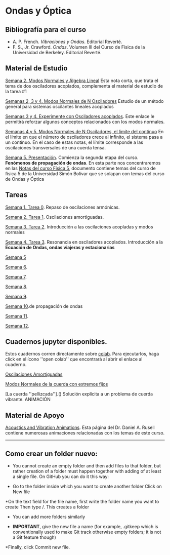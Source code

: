 # Ondas y Óptica

## Bibliografía para el curso

* A. P. French. *Vibraciones y Ondas*. Editorial Reverté. 
* F. S., Jr. Crawford. *Ondas*. Volumen III del Curso de Física de la Universidad de Berkeley. Editorial Reverté.

## Material de Estudio

[Semana 2. Modos Normales y Álgebra Lineal](notas/Modos_Normales_cambio_de_base.pdf) Esta nota corta, que trata el tema de dos osciladores acoplados,  complementa el material de estudio de la tarea #1

[Semanas 2, 3 y 4. Modos Normales de N Osciladores](notas/Modos_Normales_de_N_Osciladores.pdf) Estudio de un método general para  sistemas oscilantes lineales acoplados 

[Semanas 3 y 4. Experimente con Osciladores acoplados](https://www.compadre.org/osp/EJSS/4137/164.htm). Este enlace le permitirá reforzar algunos conceptos relacionados con los modos normales.

[Semanas 4 y 5. Modos Normales de N Osciladores, el limite del contínuo](notas/SEMANA_4_5__Modos_Normales_Paso_AL_Cont_nuo.pdf) En el límite en que el número de osciladores crece al infinito, el sistema pasa a un contínuo. En el caso de estas notas, el límite corresponde a las oscilaciones transversales de una cuerda tensa.

[Semana 5. Presentación](notas/SEMANA_5_Ondas_y_Optica_Parte_II.pdf). Comienza la segunda etapa del curso. **Fenómenos de propagación de ondas**. En esta parte nos concentraremos en las [Notas del curso Física 5](notas/fisica5book.pdf), documento contiene 
temas del curso de física 5 de la Universidad Simón Bolívar que se solapan con temas del curso de Ondas y Óptica

## Tareas

[Semana 1. Tarea 0](tareas/Ondas_y_Optica_Tarea_0.pdf).  Repaso de oscilaciones armónicas.

[Semana 2. Tarea 1](tareas/Ondas_y_Optica_Tarea_1.pdf).  Oscilaciones amortiguadas.

[Semana 3. Tarea 2](tareas/Tarea_2_Modos_Normales.pdf). Introducción a las oscilaciones acopladas y modos normales

[Semana 4. Tarea 3](tareas/Seemana_4__Tarea_3.pdf). Resonancia en osciladores acoplados. Introducción a la **Ecuación de Ondas, ondas viajeras y estacionarias** 

[Semana 5]()

[Semana 6](). 

[Semana 7]().

[Semana 8](). 

[Semana 9](). 

[Semana 10]().de propagación de ondas

[Semana 11](). 

[Semana 12](). 

## Cuadernos jupyter disponibles.

Estos cuadernos corren directamente sobre [colab](https://colab.research.google.com/notebooks/intro.ipynb?utm_source=scs-index#recent=true). Para ejecutarlos, haga click en el ícono ''open colab'' que encontrará al abrir el enlace al cuaderno.

[Oscilaciones Amortiguadas]()

[Modos Normales de la cuerda con extremos fijos]()

[La cuerda ''pellizcada''].() Solución explícita a un problema de cuerda vibrante. ANIMACIÓN 

## Material de Apoyo


[Acoustics and Vibration Animations](https://www.acs.psu.edu/drussell/demos.html). Esta página del Dr. Daniel A. Rusell contiene numerosas animaciones relacionadas con los temas de este curso.

---------------------------------------------------------------

## Como crear un folder nuevo:

* You cannot create an empty folder and then add files to that folder, but rather creation of a folder must happen together with adding of at least a single file. On GitHub you can do it this way:

* Go to the folder inside which you want to create another folder
Click on New file

*On the text field for the file name, first write the folder name you want to create
Then type /. This creates a folder

* You can add more folders similarly

* **IMPORTANT**, give the new file a name (for example, .gitkeep which is conventionally used to make Git track otherwise empty folders; it is not a Git feature though)

*Finally, click Commit new file.






